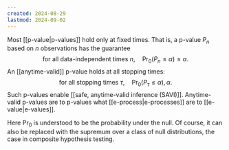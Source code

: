 ```yaml
---
created: 2024-08-29
lastmod: 2024-09-02
---
```

Most [[p-value|p-values]] hold only at fixed times. That is, a p-value $P_n$ based on $n$ observations has the guarantee 
$$
\text{for all data-independent times }n, \quad \Pr_0(P_n \leq\alpha)\leq \alpha.
$$
An [[anytime-valid]] p-value holds at all stopping times: 
$$
\text{for all stopping times }\tau, \quad \Pr_0(P_\tau \leq \alpha),\alpha.
$$
Such p-values enable [[safe, anytime-valid inference (SAVI)]]. Anytime-valid p-values are to p-values what [[e-process|e-processes]] are to [[e-value|e-values]]. 

Here $\Pr_0$ is understood to be the probability under the null. Of course, it can also be replaced with the supremum over a class of null distributions, the case in composite hypothesis testing. 